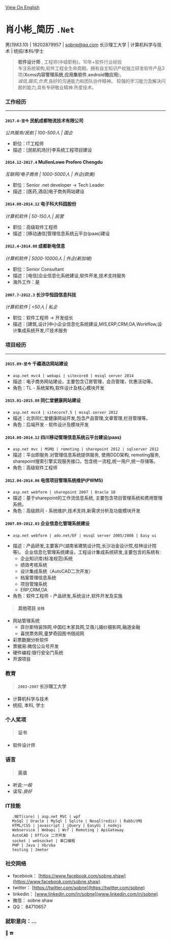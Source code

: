 ﻿
[View On English](https://sobne.github.io/en)
    
	

#  肖小彬_简历 `.Net`

  男(*1983.10*) | 18202879957 | sobne@qq.com 
  长沙理工大学 | 计算机科学与技术 | 统招/本科/学士 
    

> **软件设计师** , 工程师(中级职称)。10年+软件行业经验  
> 专注系统架构,软件工程全生命周期。拥有自主知识产权独立研发软件产品3项(**Xcms内容管理系统**,**应用集软件**,**android微应用**)。  
> *诚信,踏实,负责*,良好的沟通能力和团队协作精神。
> 较强的学习能力及解决问题的能力,具有专研敬业精神.热爱技术。


### **工作经历**

* * *

#### `2017.4-至今` 民航成都物流技术有限公司
*公共服务/民航 | 100-500人 | 国企*

*   职位：IT工程师  
*   描述：[民航机场]行李系统工程项目建设

#### `2014.12-2017.4` MullenLowe Profero Chengdu
*互联网/电子商务 | 1000-5000人 | 外企(欧美)*

*   职位：Senior .net developer -> Tech Leader  
*   描述：[医药,酒店]电子商务网站建设
   
#### `2014.08-2014.12` 电子科大科园股份
*计算机软件 | 50-150人 | 民营*

*   职位：高级软件工程师  
*   描述：[移动通信]管理信息系统云平台(paas)建设
   
#### `2012.4-2014.08` 成都新电信息
*计算机软件 | 5000-10000人 | 外企(新加坡)*

*   职位：Senior Consultant  
*   描述：[电信]企业信息化系统建设,软件开发,技术支持服务  
*   海外工作：是
   
#### `2007.7-2012.3` 长沙华恒园信息科技
*计算机软件 | <50人 | 私企*

*   职位：软件工程师 -> 开发组长  
*   描述：[建筑,设计]中小企业信息化系统建设,MIS,ERP,CRM,OA,Workflow,设计集成系统开发,IT技术服务
    
	

### **项目经历**

* * *

#### `2015.09-至今` 千禧酒店网站建设  

  *  `asp.net mvc4 | webapi | sitecore8 | mssql server 2014 `
  *  描述：电子商务网站建设，主要包含订房管理，会员管理，优惠活动等。   
  *  角色：TL - 系统架构,软件设计及核心模块开发 
   
#### `2015.01-2015.08` 同仁堂健康网站建设

  *  `asp.net mvc4 | sitecore7.5 | mssql server 2012 `
  *  描述：北京同仁堂健康网站开发,包含产品管理,文章管理,栏目管理等。  
  *  角色：后端开发 - 软件设计及模块开发
   
#### `2014.08-2014.12` 四川移动管理信息系统云平台建设(paas)

  - `asp.net mvc | MSMQ | remoting | sharepoint 2012 | sqlserver 2012 `
  - 描述：平台即服务.对管理信息系统提供服务, 使用DDD架构, remoting服务, sharepoint搜索引擎实现服务接口。包含统一流程,统一用户,统一存储等。  
  - 角色：高级软件工程师
   
#### `2012.04-2014.06` 电信项目管理系统维护(PWMS)

  *  `asp.net webform | sharepoint 2007 | Oracle 10 `
  *  描述：基于sharepoint的工作流信息系统, 主要包含项目管理系统和费用管理系统。  
  *  角色：高级顾问 - 系统维护,技术支持,新需求分析及功能模块开发
   
#### `2007.09-2012.03` 企业信息化管理系统建设

  *  `asp.net webform | ado.net/EF | mssql server 2005/2008 | Easy ui `
  - 描述：产品研发,主要客户(湖南省建筑设计院,长沙冶金设计院,桂林设计院等)。 企业信息化管理系统建设，工程设计集成系统研发,主要包含的系统有:  
    - 企业知识库(标准规范)系统  
    - 绩效考核系统  
    - 设计集成系统（AutoCAD二次开发）  
    - 档案管理信息系统  
    - 项目管理系统  
    - ERP,CRM,OA  
  - 角色：软件工程师 - 产品研发,系统设计,软件开发及实施
   
   
> #### 其他项目 `全栈`  
  - 网站管理系统 
    - 菲尔斯特装饰网,中国红木家具网,艾薇儿婚纱摄影网,融道金融  
    - 喜悦票务网,童梦奇园图书借阅网  
  - 彩票数据分析软件  
  - 票据易:微信公众号开发  
  - 硬件编程:银行安全门系统  
  - 开源项目  
   

### 教育  
> #### `2003-2007` 长沙理工大学  
  *  计算机科学与技术  
  *  统招, 本科, 学士

### 个人奖项  
> #### 证书  
   *  软件设计师

### 语言  
> #### 英语  
   * 听说:*一般*  
   * 读写:*良好*
   
### IT技能  
```
   .NET(core) | asp.net MVC | wpf
   MsSql | Oracle | MySql | Sqlite | Nosql(redis) | RabbitMQ
   HTML/CSS | javascript | jQuery | EasyUi | nodejs
   Webservice | Webapi | Wcf | Remoting | ApiGateway
   AutoCAD | Office 二次开发
   socket | websocket | 串口编程
   PHP | Java | Vb/vba
   testing | Jmeter
```
   

### 社交网络
  * facebook： [https://www.facebook.com/sobne.shaw](https://www.facebook.com/sobne.shaw)
  * twitter：  [https://twitter.com/sobne](https://twitter.com/sobne)
  * linkedin： [www.linkedin.com/in/sobne](www.linkedin.com/in/sobne)
  * 微信：   sobne shaw
  * QQ：       84710657

  
### 就职意向：...


 :e-mail:
 :phone:



